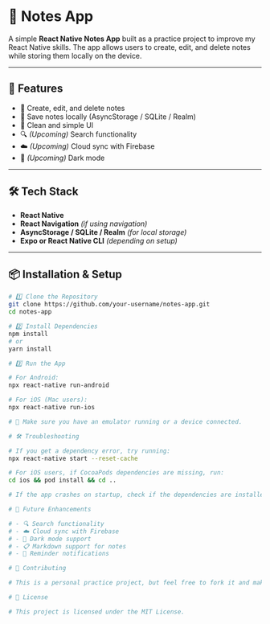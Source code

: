 # 📝 Notes App  

A simple **React Native Notes App** built as a practice project to improve my React Native skills. The app allows users to create, edit, and delete notes while storing them locally on the device.  

---

## 🚀 Features  

- 📝 Create, edit, and delete notes  
- 💾 Save notes locally (AsyncStorage / SQLite / Realm)  
- 🎨 Clean and simple UI  
- 🔍 *(Upcoming)* Search functionality  
- ☁️ *(Upcoming)* Cloud sync with Firebase  
- 🌙 *(Upcoming)* Dark mode  

---

## 🛠️ Tech Stack  

- **React Native**  
- **React Navigation** *(if using navigation)*  
- **AsyncStorage / SQLite / Realm** *(for local storage)*  
- **Expo or React Native CLI** *(depending on setup)*  

---

## 📦 Installation & Setup  

```bash
# 1️⃣ Clone the Repository  
git clone https://github.com/your-username/notes-app.git  
cd notes-app  

# 2️⃣ Install Dependencies  
npm install  
# or  
yarn install  

# 3️⃣ Run the App  

# For Android:  
npx react-native run-android  

# For iOS (Mac users):  
npx react-native run-ios  

# 📌 Make sure you have an emulator running or a device connected.  

# 🛠️ Troubleshooting  

# If you get a dependency error, try running:  
npx react-native start --reset-cache  

# For iOS users, if CocoaPods dependencies are missing, run:  
cd ios && pod install && cd ..  

# If the app crashes on startup, check if the dependencies are installed correctly.  

# 🔮 Future Enhancements  

# - 🔍 Search functionality  
# - ☁️ Cloud sync with Firebase  
# - 🌙 Dark mode support  
# - 📋 Markdown support for notes  
# - 🔔 Reminder notifications  

# 🤝 Contributing  

# This is a personal practice project, but feel free to fork it and make improvements! Contributions are welcome.  

# 📜 License  

# This project is licensed under the MIT License.  
